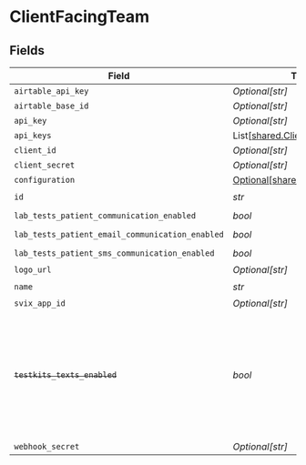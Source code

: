 # ClientFacingTeam


## Fields

| Field                                                                                                                   | Type                                                                                                                    | Required                                                                                                                | Description                                                                                                             |
| ----------------------------------------------------------------------------------------------------------------------- | ----------------------------------------------------------------------------------------------------------------------- | ----------------------------------------------------------------------------------------------------------------------- | ----------------------------------------------------------------------------------------------------------------------- |
| `airtable_api_key`                                                                                                      | *Optional[str]*                                                                                                         | :heavy_minus_sign:                                                                                                      | N/A                                                                                                                     |
| `airtable_base_id`                                                                                                      | *Optional[str]*                                                                                                         | :heavy_minus_sign:                                                                                                      | N/A                                                                                                                     |
| `api_key`                                                                                                               | *Optional[str]*                                                                                                         | :heavy_minus_sign:                                                                                                      | N/A                                                                                                                     |
| `api_keys`                                                                                                              | List[[shared.ClientFacingAPIKey](../../models/shared/clientfacingapikey.md)]                                            | :heavy_minus_sign:                                                                                                      | N/A                                                                                                                     |
| `client_id`                                                                                                             | *Optional[str]*                                                                                                         | :heavy_minus_sign:                                                                                                      | N/A                                                                                                                     |
| `client_secret`                                                                                                         | *Optional[str]*                                                                                                         | :heavy_minus_sign:                                                                                                      | N/A                                                                                                                     |
| `configuration`                                                                                                         | [Optional[shared.TeamConfig]](../../models/shared/teamconfig.md)                                                        | :heavy_minus_sign:                                                                                                      | N/A                                                                                                                     |
| `id`                                                                                                                    | *str*                                                                                                                   | :heavy_check_mark:                                                                                                      | N/A                                                                                                                     |
| `lab_tests_patient_communication_enabled`                                                                               | *bool*                                                                                                                  | :heavy_check_mark:                                                                                                      | N/A                                                                                                                     |
| `lab_tests_patient_email_communication_enabled`                                                                         | *bool*                                                                                                                  | :heavy_check_mark:                                                                                                      | N/A                                                                                                                     |
| `lab_tests_patient_sms_communication_enabled`                                                                           | *bool*                                                                                                                  | :heavy_check_mark:                                                                                                      | N/A                                                                                                                     |
| `logo_url`                                                                                                              | *Optional[str]*                                                                                                         | :heavy_minus_sign:                                                                                                      | N/A                                                                                                                     |
| `name`                                                                                                                  | *str*                                                                                                                   | :heavy_check_mark:                                                                                                      | N/A                                                                                                                     |
| `svix_app_id`                                                                                                           | *Optional[str]*                                                                                                         | :heavy_minus_sign:                                                                                                      | N/A                                                                                                                     |
| ~~`testkits_texts_enabled`~~                                                                                            | *bool*                                                                                                                  | :heavy_check_mark:                                                                                                      | : warning: ** DEPRECATED **: This will be removed in a future release, please migrate away from it as soon as possible. |
| `webhook_secret`                                                                                                        | *Optional[str]*                                                                                                         | :heavy_minus_sign:                                                                                                      | N/A                                                                                                                     |